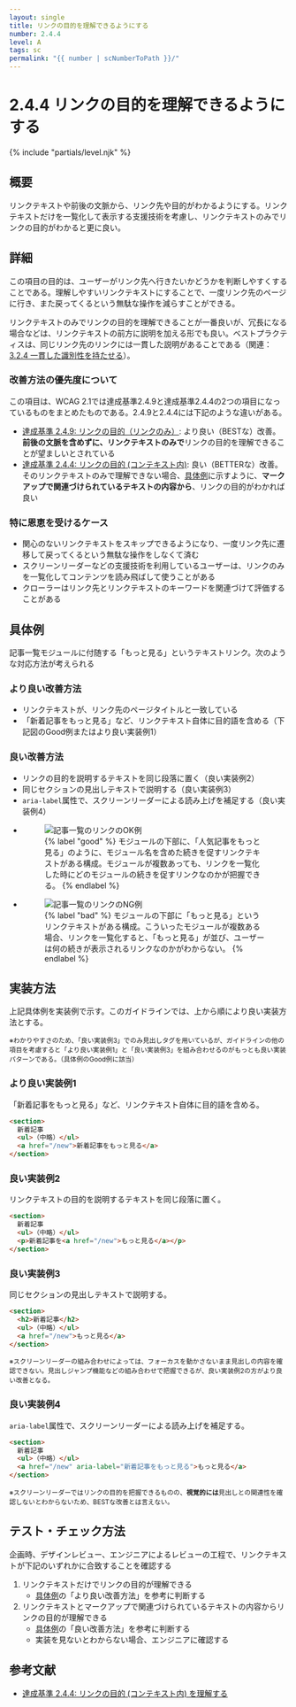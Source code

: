 ```yaml
---
layout: single
title: リンクの目的を理解できるようにする
number: 2.4.4
level: A
tags: sc
permalink: "{{ number | scNumberToPath }}/"
---
```


# 2.4.4 リンクの目的を理解できるようにする

{% include "partials/level.njk" %}

## 概要

リンクテキストや前後の文脈から、リンク先や目的がわかるようにする。リンクテキストだけを一覧化して表示する支援技術を考慮し、リンクテキストのみでリンクの目的がわかると更に良い。

## 詳細

この項目の目的は、ユーザーがリンク先へ行きたいかどうかを判断しやすくすることである。理解しやすいリンクテキストにすることで、一度リンク先のページに行き、また戻ってくるという無駄な操作を減らすことができる。

リンクテキストのみでリンクの目的を理解できることが一番良いが、冗長になる場合などは、リンクテキストの前方に説明を加える形でも良い。ベストプラクティスは、同じリンク先のリンクには一貫した説明があることである（関連：[3.2.4 一貫した識別性を持たせる](/3/2/4/)）。

### 改善方法の優先度について

この項目は、WCAG 2.1では達成基準2.4.9と達成基準2.4.4の2つの項目になっているものをまとめたものである。2.4.9と2.4.4には下記のような違いがある。

- [達成基準 2.4.9: リンクの目的（リンクのみ）](https://waic.jp/docs/WCAG21/Understanding/link-purpose-link-only.html): より良い（BESTな）改善。**前後の文脈を含めずに、リンクテキストのみで**リンクの目的を理解できることが望ましいとされている
- [達成基準 2.4.4: リンクの目的 (コンテキスト内)](https://waic.jp/docs/WCAG21/Understanding/link-purpose-in-context.html): 良い（BETTERな）改善。そのリンクテキストのみで理解できない場合、[具体例](#%E5%85%B7%E4%BD%93%E4%BE%8B)に示すように、**マークアップで関連づけられているテキストの内容から**、リンクの目的がわかれば良い

### 特に恩恵を受けるケース

- 関心のないリンクテキストをスキップできるようになり、一度リンク先に遷移して戻ってくるという無駄な操作をしなくて済む
- スクリーンリーダーなどの支援技術を利用しているユーザーは、リンクのみを一覧化してコンテンツを読み飛ばして使うことがある
- クローラーはリンク先とリンクテキストのキーワードを関連づけて評価することがある

## 具体例

記事一覧モジュールに付随する「もっと見る」というテキストリンク。次のような対応方法が考えられる

### より良い改善方法

- リンクテキストが、リンク先のページタイトルと一致している
- 「新着記事をもっと見る」など、リンクテキスト自体に目的語を含める（下記図のGood例またはより良い実装例1）

### 良い改善方法

- リンクの目的を説明するテキストを同じ段落に置く（良い実装例2）
- 同じセクションの見出しテキストで説明する（良い実装例3）
- `aria-label`属性で、スクリーンリーダーによる読み上げを補足する（良い実装例4）

<ul class="Figurelist">
<li>
<figure>
<img src="/img/2/4/4/2.4.4_ok.svg" alt="記事一覧のリンクのOK例" />
<figcaption>
{% label "good" %}
モジュールの下部に、「人気記事をもっと見る」のように、モジュール名を含めた続きを促すリンクテキストがある構成。モジュールが複数あっても、リンクを一覧化した時にどのモジュールの続きを促すリンクなのかが把握できる。
{% endlabel %}
</figcaption>
</figure>
</li>
<li>
<figure>
<img src="/img/2/4/4/2.4.4_ng.svg" alt="記事一覧のリンクのNG例" />
<figcaption>
{% label "bad" %}
モジュールの下部に「もっと見る」というリンクテキストがある構成。こういったモジュールが複数ある場合、リンクを一覧化すると、「もっと見る」が並び、ユーザーは何の続きが表示されるリンクなのかがわからない。
{% endlabel %}
</figcaption>
</figure>
</li>
</ul>

## 実装方法

上記具体例を実装例で示す。このガイドラインでは、上から順により良い実装方法とする。

<small>※わかりやすさのため、「良い実装例3」でのみ見出しタグを用いているが、ガイドラインの他の項目を考慮すると「より良い実装例1」と「良い実装例3」を組み合わせるのがもっとも良い実装パターンである。（具体例のGood例に該当）</small>

### より良い実装例1

「新着記事をもっと見る」など、リンクテキスト自体に目的語を含める。

```html
<section>
  新着記事
  <ul>（中略）</ul>
  <a href="/new">新着記事をもっと見る</a>
</section>
```

### 良い実装例2

リンクテキストの目的を説明するテキストを同じ段落に置く。

```html
<section>
  新着記事
  <ul>（中略）</ul>
  <p>新着記事を<a href="/new">もっと見る</a></p>
</section>
```

### 良い実装例3

同じセクションの見出しテキストで説明する。

```html
<section>
  <h2>新着記事</h2>
  <ul>（中略）</ul>
  <a href="/new">もっと見る</a>
</section>
```

<small>※スクリーンリーダーの組み合わせによっては、フォーカスを動かさないまま見出しの内容を確認できない。見出しジャンプ機能などの組み合わせで把握できるが、良い実装例2の方がより良い改善となる。</small>

### 良い実装例4

`aria-label`属性で、スクリーンリーダーによる読み上げを補足する。

```html
<section>
  新着記事
  <ul>（中略）</ul>
  <a href="/new" aria-label="新着記事をもっと見る">もっと見る</a>
</section>
```

<small>※スクリーンリーダーではリンクの目的を把握できるものの、**視覚的には**見出しとの関連性を確認しないとわからないため、BESTな改善とは言えない。</small>

## テスト・チェック方法

企画時、デザインレビュー、エンジニアによるレビューの工程で、リンクテキストが下記のいずれかに合致することを確認する
1. リンクテキストだけでリンクの目的が理解できる
    - [具体例](#%E5%85%B7%E4%BD%93%E4%BE%8B)の「より良い改善方法」を参考に判断する
1. リンクテキストとマークアップで関連づけられているテキストの内容からリンクの目的が理解できる
    - [具体例](#%E5%85%B7%E4%BD%93%E4%BE%8B)の「良い改善方法」を参考に判断する
    - 実装を見ないとわからない場合、エンジニアに確認する

## 参考文献

- [達成基準 2.4.4: リンクの目的 (コンテキスト内) を理解する](https://waic.jp/docs/WCAG21/Understanding/link-purpose-in-context.html)
